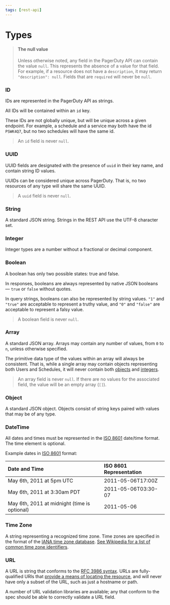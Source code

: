 ```yaml
---
tags: [rest-api]
---
```


# Types

<!-- theme:warning -->
> #### The null value
> Unless otherwise noted, any field in the PagerDuty API can contain the value `null`. This represents the absence of a value for that field. For example, if a resource does not have a `description`, it may return `"description": null`.
> Fields that are `required` will never be `null`.

### ID

IDs are represented in the PagerDuty API as strings.

All IDs will be contained within an `id` key.

These IDs are not globally unique, but will be unique across a given endpoint. For example, a schedule and a service may both have the id `PSWK4Q7`, but no two schedules will have the same id.

<!-- theme:info -->
> An `id` field is never `null`.

### UUID

UUID fields are designated with the presence of `uuid` in their key name, and contain string ID values.

UUIDs can be considered unique across PagerDuty. That is, no two resources of any type will share the same UUID.

<!-- theme:info -->
> A `uuid` field is never `null`.

### String

A standard JSON string. Strings in the REST API use the UTF-8 character set.

### Integer

Integer types are a number without a fractional or decimal component.

### Boolean

A boolean has only two possible states: true and false.

In responses, booleans are always represented by native JSON booleans — `true` or `false` without quotes.

In query strings, booleans can also be represented by string values. `"1"` and `"true"` are acceptable to represent a truthy value, and `"0"` and `"false"` are acceptable to represent a falsy value.

<!-- theme:info -->
> A boolean field is never `null`.

### Array

A standard JSON array. Arrays may contain any number of values, from `0` to `n`, unless otherwise specified.

The primitive data type of the values within an array will always be consistent. That is, while a single array may contain objects representing both Users and Schedules, it will never contain both [objects](#object) and [integers](#integer).

<!-- theme:info -->
> An array field is never `null`.
> If there are no values for the associated field, the value will be an empty array (`[]`).

### Object

A standard JSON object. Objects consist of string keys paired with values that may be of any type.

### DateTime

All dates and times must be represented in the [ISO 8601](https://en.wikipedia.org/wiki/ISO_8601) date/time format. The time element is optional.

Example dates in [ISO 8601](https://en.wikipedia.org/wiki/ISO_8601) format:

| Date and Time | ISO 8601 Representation |
|:--------------|:------------------------|
| May 6th, 2011 at 5pm UTC | 2011-05-06T17:00Z |
| May 6th, 2011 at 3:30am PDT | 2011-05-06T03:30-07 |
| May 6th, 2011 at midnight (time is optional) | 2011-05-06 |


### Time Zone

A string representing a recognized time zone. Time zones are specified in the format of the [IANA time zone database](http://www.iana.org/time-zones). [See Wikipedia for a list of common time zone identifiers](https://en.wikipedia.org/wiki/List_of_tz_database_time_zones#List).

### URL

A URL is string that conforms to the [RFC 3986 syntax](https://tools.ietf.org/html/rfc3986). URLs are fully-qualified URIs that [provide a means of locating the resource](https://tools.ietf.org/html/rfc3986#section-1.1.3), and will never have only a subset of the URL, such as just a hostname or path.

A number of URL validation libraries are available; any that conform to the spec should be able to correctly validate a URL field.


